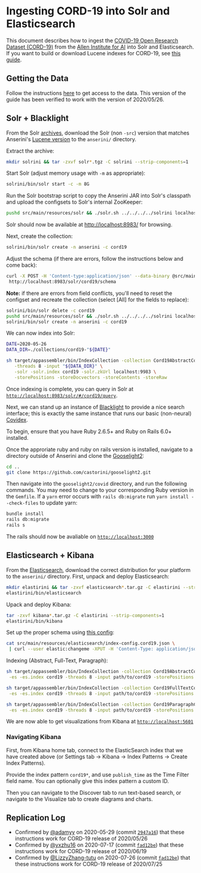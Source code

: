 # Ingesting CORD-19 into Solr and Elasticsearch

This document describes how to ingest the [COVID-19 Open Research Dataset (CORD-19)](https://pages.semanticscholar.org/coronavirus-research) from the [Allen Institute for AI](https://allenai.org/) into Solr and Elasticsearch.
If you want to build or download Lucene indexes for CORD-19, see [this guide](experiments-cord19.md).

## Getting the Data

Follow the instructions [here](experiments-cord19.md) to get access to the data.
This version of the guide has been verified to work with the version of 2020/05/26.

## Solr + Blacklight

From the Solr [archives](https://archive.apache.org/dist/lucene/solr/), download the Solr (non `-src`) version that matches Anserini's [Lucene version](https://github.com/castorini/anserini/blob/master/pom.xml#L36) to the `anserini/` directory.

Extract the archive:

```bash
mkdir solrini && tar -zxvf solr*.tgz -C solrini --strip-components=1
```

Start Solr (adjust memory usage with `-m` as appropriate):

```bash
solrini/bin/solr start -c -m 8G
```

Run the Solr bootstrap script to copy the Anserini JAR into Solr's classpath and upload the configsets to Solr's internal ZooKeeper:

```bash
pushd src/main/resources/solr && ./solr.sh ../../../../solrini localhost:9983 && popd
```

Solr should now be available at [http://localhost:8983/](http://localhost:8983/) for browsing.

Next, create the collection:

```bash
solrini/bin/solr create -n anserini -c cord19
```

Adjust the schema (if there are errors, follow the instructions below and come back):

```bash
curl -X POST -H 'Content-type:application/json' --data-binary @src/main/resources/solr/schemas/cord19.json \
 http://localhost:8983/solr/cord19/schema
```

**Note:** if there are errors from field conflicts, you'll need to reset the configset and recreate the collection (select [All] for the fields to replace):

```bash
solrini/bin/solr delete -c cord19
pushd src/main/resources/solr && ./solr.sh ../../../../solrini localhost:9983 && popd
solrini/bin/solr create -n anserini -c cord19
```

We can now index into Solr:

```bash
DATE=2020-05-26
DATA_DIR=./collections/cord19-"${DATE}"

sh target/appassembler/bin/IndexCollection -collection Cord19AbstractCollection -generator Cord19Generator \
   -threads 8 -input "${DATA_DIR}" \
   -solr -solr.index cord19 -solr.zkUrl localhost:9983 \
   -storePositions -storeDocvectors -storeContents -storeRaw
```

Once indexing is complete, you can query in Solr at [`http://localhost:8983/solr/#/cord19/query`](http://localhost:8983/solr/#/cord19/query).

Next, we can stand up an instance of [Blacklight](https://projectblacklight.org/) to provide a nice search interface; this is exactly the same instance that runs our basic (non-neural) [Covidex](https://basic.covidex.ai/).

To begin, ensure that you have Ruby 2.6.5+ and Ruby on Rails 6.0+ installed.

Once the approriate ruby and ruby on rails version is installed, navigate to a directory outside of Anserini and clone the [Gooselight2](https://github.com/castorini/gooselight2):

```bash
cd ..
git clone https://github.com/castorini/gooselight2.git
```

Then navigate into the `gooselight2/covid` directory, and run the following commands. You may need to change to your corresponding Ruby version in the `Gemfile`. If a `yarn` error occurs with `rails db:migrate` run `yarn install --check-files` to update yarn:

```bash
bundle install
rails db:migrate
rails s
```

The rails should now be avaliable on [`http://localhost:3000`](http://localhost:3000)

## Elasticsearch + Kibana

From the [Elasticsearch](http://elastic.co/start), download the correct distribution for your platform to the `anserini/` directory.
First, unpack and deploy Elasticsearch:

```bash
mkdir elastirini && tar -zxvf elasticsearch*.tar.gz -C elastirini --strip-components=1
elastirini/bin/elasticsearch
```

Upack and deploy Kibana: 

```bash
tar -zxvf kibana*.tar.gz -C elastirini --strip-components=1
elastirini/bin/kibana
```

Set up the proper schema using [this config](../src/main/resources/elasticsearch/index-config.cord19.json):

```bash
cat src/main/resources/elasticsearch/index-config.cord19.json \
 | curl --user elastic:changeme -XPUT -H 'Content-Type: application/json' 'localhost:9200/cord19' -d @-
```

Indexing (Abstract, Full-Text, Paragraph):

```bash
sh target/appassembler/bin/IndexCollection -collection Cord19AbstractCollection -generator Cord19Generator \
 -es -es.index cord19 -threads 8 -input path/to/cord19 -storePositions -storeDocvectors -storeContents -storeRaw

sh target/appassembler/bin/IndexCollection -collection Cord19FullTextCollection -generator Cord19Generator \
 -es -es.index cord19 -threads 8 -input path/to/cord19 -storePositions -storeDocvectors -storeContents -storeRaw

sh target/appassembler/bin/IndexCollection -collection Cord19ParagraphCollection -generator Cord19Generator \
 -es -es.index cord19 -threads 8 -input path/to/cord19 -storePositions -storeDocvectors -storeContents -storeRaw
```
We are now able to get visualizations from Kibana at [`http://localhost:5601`](http://localhost:5601)

### Navigating Kibana

First, from Kibana home tab, connect to the ElasticSearch index that we have created above (or Settings tab -> Kibana -> Index Patterns -> Create Index Patterns).

Provide the index pattern `cord19*`, and use `publish_time` as the Time Filter field name. You can optionally give this index pattern a custom ID.

Then you can navigate to the Discover tab to run text-based search, or navigate to the Visualize tab to create diagrams and charts. 

## Replication Log

+ Confirmed by [@adamyy](https://github.com/adamyy) on 2020-05-29 (commit [`2947a16`](https://github.com/castorini/anserini/commit/2947a1622efae35637b83e321aba8e6fccd43489)) that these instructions work for CORD-19 release of 2020/05/26
+ Confirmed by [@yxzhu16](https://github.com/yxzhu16) on 2020-07-17 (commit [`fad12be`](https://github.com/castorini/anserini/commit/fad12be2e37a075100707c3a674eb67bc0aa57ef)) that these instructions work for CORD-19 release of 2020/06/19
+ Confirmed by [@LizzyZhang-tutu](https://github.com/LizzyZhang-tutu) on 2020-07-26 (commit [`fad12be`](https://github.com/castorini/anserini/commit/539f7d43a0183454a633f34aa20b46d2eeec1a19)) that these instructions work for CORD-19 release of 2020/07/25
